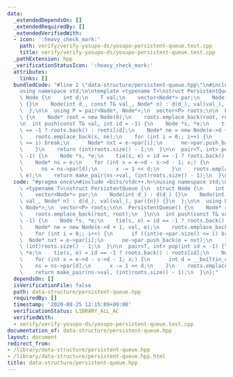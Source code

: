 ```yaml
---
data:
  _extendedDependsOn: []
  _extendedRequiredBy: []
  _extendedVerifiedWith:
  - icon: ':heavy_check_mark:'
    path: verify/verify-yosupo-ds/yosupo-persistent-queue.test.cpp
    title: verify/verify-yosupo-ds/yosupo-persistent-queue.test.cpp
  _pathExtension: hpp
  _verificationStatusIcon: ':heavy_check_mark:'
  attributes:
    links: []
  bundledCode: "#line 2 \"data-structure/persistent-queue.hpp\"\n#include <bits/stdc++.h>\n\
    using namespace std;\n\ntemplate <typename T>\nstruct PersistentQueue {\n  struct\
    \ Node {\n    int d;\n    T val;\n    vector<Node*> par;\n    Node(int d_) : d(d_)\
    \ {}\n    Node(int d_, const T& val_, Node* n) : d(d_), val(val_), par({n}) {}\n\
    \  };\n\n  using P = pair<Node*, Node*>;\n  vector<P> roots;\n\n  PersistentQueue()\
    \ {\n    Node* root = new Node(0);\n    roots.emplace_back(root, root);\n  }\n\
    \n  int push(const T& val, int id = -1) {\n    Node *s, *e;\n    tie(s, e) = id\
    \ == -1 ? roots.back() : roots[id];\n    Node* ne = new Node(e->d + 1, val, e);\n\
    \    roots.emplace_back(s, ne);\n    for (int i = 0;; i++) {\n      if ((int)e->par.size()\
    \ <= i) break;\n      Node* nxt = e->par[i];\n      ne->par.push_back(e = nxt);\n\
    \    }\n    return (int)roots.size() - 1;\n  }\n\n  pair<T, int> pop(int id =\
    \ -1) {\n    Node *s, *e;\n    tie(s, e) = id == -1 ? roots.back() : roots[id];\n\
    \    Node* ns = e;\n    for (int x = e->d - s->d - 1; x;) {\n      int d = __builtin_ctz(x);\n\
    \      ns = ns->par[d];\n      x -= 1 << d;\n    }\n    roots.emplace_back(ns,\
    \ e);\n    return make_pair(ns->val, (int)roots.size() - 1);\n  }\n};\n"
  code: "#pragma once\n#include <bits/stdc++.h>\nusing namespace std;\n\ntemplate\
    \ <typename T>\nstruct PersistentQueue {\n  struct Node {\n    int d;\n    T val;\n\
    \    vector<Node*> par;\n    Node(int d_) : d(d_) {}\n    Node(int d_, const T&\
    \ val_, Node* n) : d(d_), val(val_), par({n}) {}\n  };\n\n  using P = pair<Node*,\
    \ Node*>;\n  vector<P> roots;\n\n  PersistentQueue() {\n    Node* root = new Node(0);\n\
    \    roots.emplace_back(root, root);\n  }\n\n  int push(const T& val, int id =\
    \ -1) {\n    Node *s, *e;\n    tie(s, e) = id == -1 ? roots.back() : roots[id];\n\
    \    Node* ne = new Node(e->d + 1, val, e);\n    roots.emplace_back(s, ne);\n\
    \    for (int i = 0;; i++) {\n      if ((int)e->par.size() <= i) break;\n    \
    \  Node* nxt = e->par[i];\n      ne->par.push_back(e = nxt);\n    }\n    return\
    \ (int)roots.size() - 1;\n  }\n\n  pair<T, int> pop(int id = -1) {\n    Node *s,\
    \ *e;\n    tie(s, e) = id == -1 ? roots.back() : roots[id];\n    Node* ns = e;\n\
    \    for (int x = e->d - s->d - 1; x;) {\n      int d = __builtin_ctz(x);\n  \
    \    ns = ns->par[d];\n      x -= 1 << d;\n    }\n    roots.emplace_back(ns, e);\n\
    \    return make_pair(ns->val, (int)roots.size() - 1);\n  }\n};"
  dependsOn: []
  isVerificationFile: false
  path: data-structure/persistent-queue.hpp
  requiredBy: []
  timestamp: '2020-08-25 12:15:09+09:00'
  verificationStatus: LIBRARY_ALL_AC
  verifiedWith:
  - verify/verify-yosupo-ds/yosupo-persistent-queue.test.cpp
documentation_of: data-structure/persistent-queue.hpp
layout: document
redirect_from:
- /library/data-structure/persistent-queue.hpp
- /library/data-structure/persistent-queue.hpp.html
title: data-structure/persistent-queue.hpp
---
```

